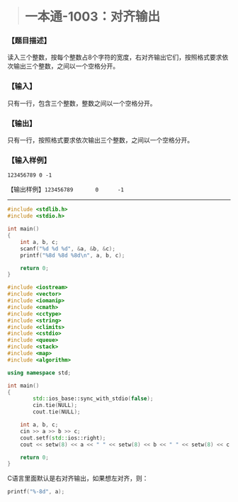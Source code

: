 > # 一本通-1003：对齐输出

### 【题目描述】

读入三个整数，按每个整数占8个字符的宽度，右对齐输出它们，按照格式要求依次输出三个整数，之间以一个空格分开。

### 【输入】

只有一行，包含三个整数，整数之间以一个空格分开。

### 【输出】

只有一行，按照格式要求依次输出三个整数，之间以一个空格分开。

### 【输入样例】

`123456789 0 -1`

【输出样例】`123456789       0      -1`

-----

```c
#include <stdlib.h>
#include <stdio.h>

int main()
{
	int a, b, c;
	scanf("%d %d %d", &a, &b, &c);
	printf("%8d %8d %8d\n", a, b, c);

	return 0;
}
```

```c++
#include <iostream>
#include <vector>
#include <iomanip>
#include <cmath>
#include <cctype>
#include <string>
#include <climits>
#include <cstdio>
#include <queue>
#include <stack>
#include <map>
#include <algorithm>

using namespace std;

int main()
{
		std::ios_base::sync_with_stdio(false);
	    cin.tie(NULL);
	    cout.tie(NULL);

	int a, b, c;
	cin >> a >> b >> c;
	cout.setf(std::ios::right);
	cout << setw(8) << a << " " << setw(8) << b << " " << setw(8) << c << endl;

	return 0;
}
```

C语言里面默认是右对齐输出，如果想左对齐，则：

```c
printf("%-8d", a);
```

